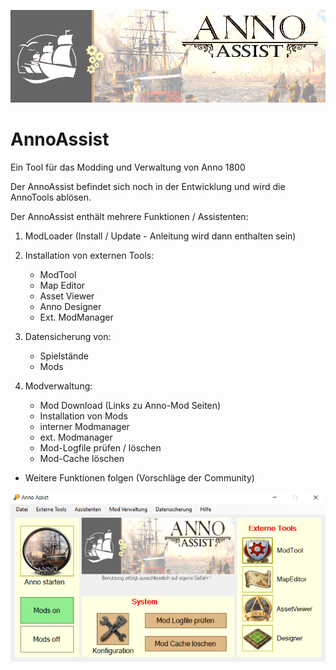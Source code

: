 ![Titel!](https://github.com/jdredd62/AnnoAssist/blob/master/AnnoAssist/Resources/Titel-Bild.png)

# AnnoAssist
Ein Tool für das Modding und Verwaltung von Anno 1800

Der AnnoAssist befindet sich noch in der Entwicklung und wird die AnnoTools ablösen.

Der AnnoAssist enthält mehrere Funktionen / Assistenten:
1. ModLoader (Install / Update - Anleitung wird dann enthalten sein)
2. Installation von externen Tools:
    - ModTool
    - Map Editor
    - Asset Viewer
    - Anno Designer
    - Ext. ModManager

3. Datensicherung von:
    - Spielstände
    - Mods

4. Modverwaltung:
    - Mod Download (Links zu Anno-Mod Seiten)
    - Installation von Mods
    - interner Modmanager
    - ext. Modmanager
    - Mod-Logfile prüfen / löschen
    - Mod-Cache löschen
- Weitere Funktionen folgen (Vorschläge der Community)


![Titel!](https://github.com/jdredd62/AnnoAssist/blob/master/AnnoAssist/Resources/Anno-Assist.png)
